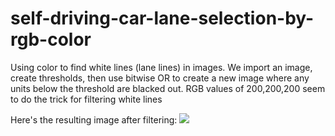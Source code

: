 # self-driving-car-lane-selection-by-rgb-color
Using color to find white lines (lane lines) in images.
We import an image, create thresholds, then use bitwise OR to create a new image where any units below the threshold are blacked out. RGB values of 200,200,200 seem to do the trick for filtering white lines


Here's the resulting image after filtering:
<img src="https://media.giphy.com/media/l2JhGj6HM7dmjVde0/giphy.gif"/>
